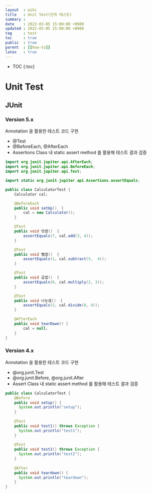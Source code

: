 ```yaml
---
layout  : wiki
title   : Unit Test(단위 테스트)
summary :
date    : 2022-03-05 15:00:00 +0900
updated : 2022-03-05 15:00:00 +0900
tag     : test
toc     : true
public  : true
parent  : [[how-to]]
latex   : true
---
```

* TOC
{:toc}

# Unit Test

## JUnit
### Version 5.x
Annotation 을 활용한 테스트 코드 구현
- @Test
- @BeforeEach, @AfterEach
- Assertions Class 내 static assert method 를 활용해 테스트 결과 검증

```java
import org.junit.jupiter.api.AfterEach;
import org.junit.jupiter.api.BeforeEach;
import org.junit.jupiter.api.Test;

import static org.junit.jupiter.api.Assertions.assertEquals;

public class CalculatorTest {
    Calculator cal;

    @BeforeEach
    public void setUp()  {
        cal = new Calculator();
    }

    @Test
    public void 덧셈()  {
        assertEquals(7, cal.add(3, 4));
    }

    @Test
    public void 뺄셈()  {
        assertEquals(1, cal.subtract(5,  4));
    }

    @Test
    public void 곱셉()  {
        assertEquals(6, cal.multiply(2, 3));
    }

    @Test
    public void 나눗셈()  {
        assertEquals(2, cal.divide(8, 4));
    }

    @AfterEach
    public void tearDown() {
        cal = null;
    }
}
```

### Version 4.x
Annotation 을 활용한 테스트 코드 구현
- @org.junit.Test
- @org.junit.Before, @org.junit.After
- Assert Class 내 static assert method 를 활용해 테스트 결과 검증

```java
public class CalculatorTest {
    @Before
    public void setup() {
      System.out.println("setup");
    }
    
    @Test
    public void test1() throws Exception {
      System.out.println("test1");		
    }
    
    @Test
    public void test2() throws Exception {
      System.out.println("test2");		
    }
    
    @After
    public void teardown() {
      System.out.println("teardown");		
    }
}
```
